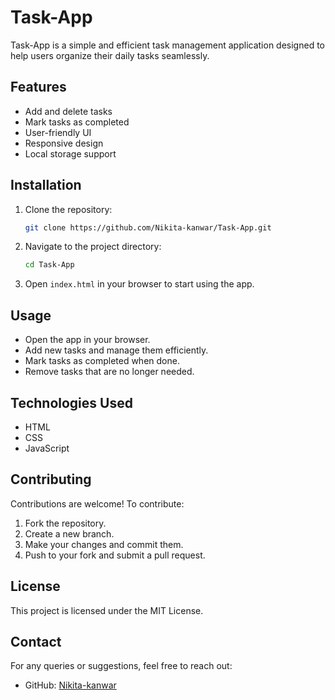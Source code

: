 # Task-App

Task-App is a simple and efficient task management application designed to help users organize their daily tasks seamlessly.

## Features

- Add and delete tasks
- Mark tasks as completed
- User-friendly UI
- Responsive design
- Local storage support

## Installation

1. Clone the repository:
   ```sh
   git clone https://github.com/Nikita-kanwar/Task-App.git
   ```
2. Navigate to the project directory:
   ```sh
   cd Task-App
   ```
3. Open `index.html` in your browser to start using the app.

## Usage

- Open the app in your browser.
- Add new tasks and manage them efficiently.
- Mark tasks as completed when done.
- Remove tasks that are no longer needed.

## Technologies Used

- HTML
- CSS
- JavaScript

## Contributing

Contributions are welcome! To contribute:
1. Fork the repository.
2. Create a new branch.
3. Make your changes and commit them.
4. Push to your fork and submit a pull request.

## License

This project is licensed under the MIT License.

## Contact

For any queries or suggestions, feel free to reach out:
- GitHub: [Nikita-kanwar](https://github.com/Nikita-kanwar)
